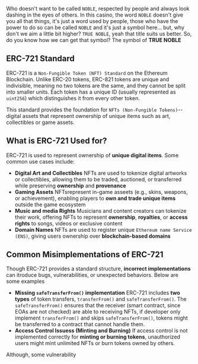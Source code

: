 Who doesn't want to be called `NOBLE`, respected by people and always look dashing in the eyes of others. In this casino, the word `NOBLE` doesn't give you all that things, it's just a word used by people, those who have the power to do so can be called `NOBLE` and it's just a symbol here... but, why don't we aim a little bit higher? `TRUE NOBLE`, yeah that title suits us better. So, do you know how we can get that symbol? The symbol of **TRUE NOBLE**

## ERC-721 Standard
ERC-721 is a `Non-Fungible Token (NFT) Standard` on the Ethereum Blockchain. Unlike ERC-20 tokens, ERC-821 tokens are unique and indivisible, meaning no two tokens are the same, and they cannot be split into smaller units. Each token has a unique ID (usually represented as `uint256`) which distinguishes it from every other token.

This standard provides the foundation for `NFTs (Non-Fungible Tokens)`-- digital assets that represent ownership of unique items such as art, collectibles or game assets.

## What is ERC-721 Used for?
ERC-721 is used to represent ownership of **unique digital items**.  Some common use cases include:

- **Digital Art and Collectibles**
    NFTs are used to tokenize digital artworks or collectibles, allowing them to be traded, auctioned, or transferred while preserving **ownership** and **provenance**
- **Gaming Assets**
    NFTsrepresent in-game asseets (e.g., skins, weapons, or achievement), enabling players to **own and trade unique items** outside the game ecosystem
- **Music and media Rights**
    Musicians and content creators can tokenize their work, offering NFTs to represent **ownership**, **royalties**, or **access rights** to songs, videos or exclusive content
- **Domain Names**
    NFTs are used to register unique `Ethereum name Service (ENS)`, giving users ownership over **blockchain-based domains**

## Common Misimplementations of ERC-721
Though ERC-721 provides a standard structure, **incorrect implementations** can itroduce bugs, vulnerabilities, or unexpected behaviors. Below are some examples

- **Missing `safeTransferFrom()` implementation**
    ERC-721 includes **two types** of token transfers, `transferFrom()` and `safeTransferFrom()`. The `safeTransferFrom()` ensures that the receiver (smart contract, since EOAs are not checked) are able to receiving NFTs, if developer only implement `transferFrom()` and skips `safeTransferFrom()`, tokens might be transferred to a contract that cannot handle them.
- **Access Control Issuess (Minting and Burning)** 
    If access control is not implemented correctly for **minting or burning tokens**,  unauthorized users might mint unlimited NFTs or burn tokens owned by others.

Although, some vulnerability